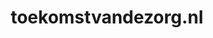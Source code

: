 ---
layout: post
title:  "toekomstvandezorg.nl"
internal_url:  "/data/toekomstvandezorg.nl.html"
categories: dutchgov
---